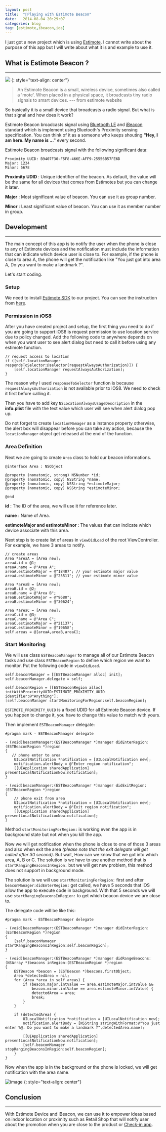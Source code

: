 ```yaml
---
layout: post
title:  "📶Playing with Estimote Beacon"
date:   2014-08-04 20:29:07
categories: blog
tag: [estimote,ibeacon,ios]
---
```


I just got a new project which is using [Estimote](https://estimote.com/). I cannot write about the purpose of this app but I will write about what it is and example to use it.

## What is Estimote Beacon ?
- - -

![](https://media.tumblr.com/90987ae16391f981ab81d8ebe4d501a1/tumblr_inline_mqvtmyR50P1qz4rgp.png)
{: style="text-align: center"}

>An Estimote Beacon is a small, wireless device, sometimes also called a 'mote'. When placed in a physical space, it broadcasts tiny radio signals to smart devices.  --- from estimote website

So basically it is a small device that broadcasts a radio signal. But what is that signal and how does it work?

Estimote Beacon broadcasts signal using [Bluetooth LE](https://en.wikipedia.org/wiki/Bluetooth_low_energy) and [iBeacon](https://developer.apple.com/ibeacon/) standard which is implement using Bluetooth's Proximity sensing specification. You can think of it as a someone who keeps shouting **"Hey, I am here. My name is ..."** every second.

Estimote Beacon broadcasts signal with the following significant data:

```
Proximity UUID: B9407F30-F5F8-466E-AFF9-25556B57FE6D
Major: 1234
Minor: 5678
```
**Proximity UDID** : Unique identifier of the beacon. As default, the value will be the same for all devices that comes from Estimotes but you can change it later.

**Major** : Most significant value of beacon. You can use it as group number.

**Minor** : Least significant value of beacon. You can use it as member number in group.

## Development
- - -

The main concept of this app is to notify the user when the phone is close to any of Estimote devices and the notification must include the information that can indicate which device user is close to. For example, if the phone is close to area A, the phone will get the notification like "You just got into area A, Do you want to make a landmark ?".

Let's start coding.

### Setup

We need to install [Estimote SDK](https://github.com/Estimote/iOS-SDK) to our project. You can see the instruction from [here](https://github.com/Estimote/iOS-SDK#installation).

### Permission in iOS8

After you have created project and setup, the first thing you need to do if you are going to support iOS8 is request permission to use location service due to policy changed. Add the following code to anywhere depends on when you want user to see alert dialog but need to call it before using any estimote function.

```objc
// request access to location
if ([self.locationManager respondsToSelector:@selector(requestAlwaysAuthorization)]) {
	[self.locationManager requestAlwaysAuthorization];
}
```

The reason why I used `responseToSelector` function is because `requestAlwaysAuthorization` is not available prior to iOS8. We need to check it first before calling it.

Then you have to add key `NSLocationAlwaysUsageDescription` in the **info.plist** file with the text value which user will see when alert dialog pop up.

Do not forget to create `locationManager` as a instance property otherwise, the alert box will disappear before you can take any action, because the `locationManager` object get released at the end of the function.

### Area Definition

Next we are going to create `Area` class to hold our beacon informations.

```objc
@interface Area : NSObject

@property (nonatomic, strong) NSNumber *id;
@property (nonatomic, copy) NSString *name;
@property (nonatomic, copy) NSString *estimoteMajor;
@property (nonatomic, copy) NSString *estimoteMinor;

@end
```
**id** : The ID of the area, we will use it for reference later.

**name** : Name of Area.

**estimoteMajor and estimoteMinor** : The values that can indicate which device associate with this area.

Next step is to create list of areas in `viewDidLoad` of the root ViewController. For example, we have 3 areas to notify.

```objc
// create areas
Area *areaA = [Area new];
areaA.id = @1;
areaA.name = @"Area A";
areaA.estimoteMajor = @"18407"; // your estimote major value
areaA.estimoteMinor = @"25511"; // your estimote minor value

Area *areaB = [Area new];
areaB.id = @2;
areaB.name = @"Area B";
areaB.estimoteMajor = @"9680";
areaB.estimoteMinor = @"30624";

Area *areaC = [Area new];
areaC.id = @3;
areaC.name = @"Area C";
areaC.estimoteMajor = @"21137";
areaC.estimoteMinor = @"19658";
self.areas = @[areaA,areaB,areaC];

```

### Start Monitoring

We will use class `ESTBeaconManager` to manage all of our Estimote Beacon tasks and use class `ESTBeaconRegion` to define which region we want to monitor. Put the following code in `viewDidLoad`.

```objc
self.beaconManager = [[ESTBeaconManager alloc] init];
self.beaconManager.delegate = self;

self.beaconRegion = [[ESTBeaconRegion alloc] initWithProximityUUID:ESTIMOTE_PROXIMITY_UUID  identifier:@"Anything"];
[self.beaconManager startMonitoringForRegion:self.beaconRegion];
```

`ESTIMOTE_PROXIMITY_UUID` is a fixed UDID for all Estimote Beacon device. If you happen to change it, you have to change this value to match with yours.

Then implement `ESTBeaconManager` delegate:

```objc
#pragma mark - ESTBeaconManager delegate

- (void)beaconManager:(ESTBeaconManager *)manager didEnterRegion:(ESTBeaconRegion *)region
{
   // phone enter to area
	UILocalNotification *notification = [UILocalNotification new];
	notification.alertBody = @"Enter region notification";
	[[UIApplication sharedApplication] presentLocalNotificationNow:notification];
}

- (void)beaconManager:(ESTBeaconManager *)manager didExitRegion:(ESTBeaconRegion *)region
{
	// phone exit from area
	UILocalNotification *notification = [UILocalNotification new];
	notification.alertBody = @"Exit region notification";
	[[UIApplication sharedApplication] presentLocalNotificationNow:notification];
}
```

Method `startMonitoringForRegion:` is working even the app is in background state but not when you kill the app.

Now we will get notification when the phone is close to one of those 3 areas and also when exit the area *(please note that the exit delegate will get called after 30 second)*. But wait, How can we know that we got into which area, A, B or C. The solution is we have to use another method that is `startRangingBeaconsInRegion:` but we will get new problem, this method does not support in background mode.

The solution is we will use `startMonitoringForRegion:` first and after `beaconManager:didEnterRegion:` get called, we have 5 seconds that iOS allow the app to execute code in background. With that 5 seconds we will use `startRangingBeaconsInRegion:` to get which beacon device we are close to.

The delegate code will be like this:

```objc
#pragma mark - ESTBeaconManager delegate

- (void)beaconManager:(ESTBeaconManager *)manager didEnterRegion:(ESTBeaconRegion *)region
{
    [self.beaconManager startRangingBeaconsInRegion:self.beaconRegion];
}

- (void)beaconManager:(ESTBeaconManager *)manager didRangeBeacons:(NSArray *)beacons inRegion:(ESTBeaconRegion *)region
{
    ESTBeacon *beacon = (ESTBeacon *)beacons.firstObject;
    Area *detectedArea = nil;
    for (Area *area in self.areas) {
        if (beacon.major.intValue == area.estimoteMajor.intValue &&
            beacon.minor.intValue == area.estimoteMinor.intValue) {
            detectedArea = area;
            break;
        }
    }

    if (detectedArea) {
        UILocalNotification *notification = [UILocalNotification new];
        notification.alertBody = [NSString stringWithFormat:@"You just enter %@. Do you want to make a landmark ?",detectedArea.name];

        [[UIApplication sharedApplication] presentLocalNotificationNow:notification];
        [self.beaconManager stopRangingBeaconsInRegion:self.beaconRegion];
    }
}
```

Now when the app is in the background or the phone is locked, we will get notification with the area name.

![image](/img/blog/estimote.jpg)
{: style="text-align: center"}

## Conclusion
- - -

With Estimote Device and iBeacon, we can use it to empower ideas based on indoor location or proximity such as Retail Shop that will notify user about the promotion when you are close to the product or [Check-in app](https://github.com/panicinc/PunchClock).
